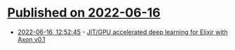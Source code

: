 # [Published on 2022-06-16](index.md)

* [2022-06-16, 12:52:45](https://news.ycombinator.com/item?id=31765479) - [JIT/GPU accelerated deep learning for Elixir with Axon v0.1](https://seanmoriarity.com/2022/06/16/jit-gpu-accelerated-deep-learning-for-elixir-with-axon-v0-1/)
